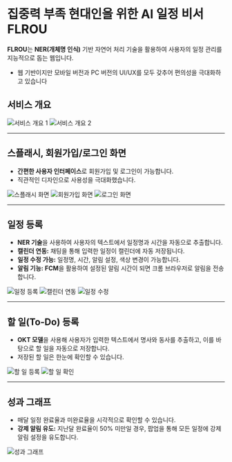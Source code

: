 # 집중력 부족 현대인을 위한 AI 일정 비서 FLROU

**FLROU**는 **NER(개체명 인식)** 기반 자연어 처리 기술을 활용하여 사용자의 일정 관리를 지능적으로 돕는 웹입니다. 
- 웹 기반이지만 모바일 버전과 PC 버전의 UI/UX를 모두 갖추어 편의성을 극대화하고 있습니다


## 서비스 개요
![서비스 개요 1](https://github.com/user-attachments/assets/0afc56b5-8fd1-4e98-a56c-2d9ad8f72e7b)
![서비스 개요 2](https://github.com/user-attachments/assets/135a6339-4c08-4506-a2f0-98d5219e8ee4)

---

## 스플래시, 회원가입/로그인 화면
- **간편한 사용자 인터페이스**로 회원가입 및 로그인이 가능합니다.
- 직관적인 디자인으로 사용성을 극대화했습니다.

![스플래시 화면](https://github.com/user-attachments/assets/9d6a5817-d73f-43e8-9406-ab60f05c6784)
![회원가입 화면](https://github.com/user-attachments/assets/cea93541-fc2b-451a-b6df-e610c7ec1f23)
![로그인 화면](https://github.com/user-attachments/assets/7162a173-9fbd-4718-a814-638e89fc0449)

---

## 일정 등록
- **NER 기술**을 사용하여 사용자의 텍스트에서 일정명과 시간을 자동으로 추출합니다.
- **캘린더 연동:** 채팅을 통해 입력한 일정이 캘린더에 자동 저장됩니다.
- **일정 수정 가능:** 일정명, 시간, 알림 설정, 색상 변경이 가능합니다.
- **알림 기능:** **FCM**을 활용하여 설정된 알림 시간이 되면 크롬 브라우저로 알림을 전송합니다.

![일정 등록](https://github.com/user-attachments/assets/6aa6e948-0ba2-4ad1-a860-ffe148a43273)
![캘린더 연동](https://github.com/user-attachments/assets/8eb378ad-4a1d-4bc6-b4ee-2320510f127f)
![일정 수정](https://github.com/user-attachments/assets/e1fb6413-5be8-4cf4-ace8-309cc21119cf)


---

## 할 일(To-Do) 등록
- **OKT 모델**을 사용해 사용자가 입력한 텍스트에서 명사와 동사를 추출하고, 이를 바탕으로 할 일을 자동으로 저장합니다.
- 저장된 할 일은 한눈에 확인할 수 있습니다.

![할 일 등록](https://github.com/user-attachments/assets/4ac43d19-7ceb-4c17-9976-537f116f799d)
![할 일 확인](https://github.com/user-attachments/assets/e1e23c93-c6ca-4d76-b334-8fe1d81dca87)

---

## 성과 그래프
- 매달 일정 완료율과 미완료율을 시각적으로 확인할 수 있습니다.
- **강제 알림 유도:** 지난달 완료율이 50% 미만일 경우, 팝업을 통해 모든 일정에 강제 알림 설정을 유도합니다.

![성과 그래프](https://github.com/user-attachments/assets/fab60125-ab1d-4399-81c8-a16b6b576e6e)
